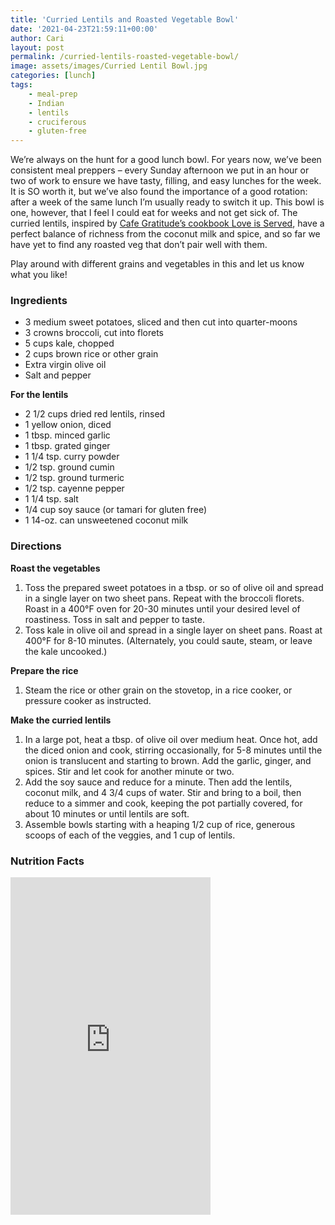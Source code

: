 ```yaml
---
title: 'Curried Lentils and Roasted Vegetable Bowl'
date: '2021-04-23T21:59:11+00:00'
author: Cari
layout: post
permalink: /curried-lentils-roasted-vegetable-bowl/
image: assets/images/Curried Lentil Bowl.jpg
categories: [lunch]
tags:
    - meal-prep
    - Indian
    - lentils
    - cruciferous
    - gluten-free
---
```


We’re always on the hunt for a good lunch bowl. For years now, we’ve been consistent meal preppers – every Sunday afternoon we put in an hour or two of work to ensure we have tasty, filling, and easy lunches for the week. It is SO worth it, but we’ve also found the importance of a good rotation: after a week of the same lunch I’m usually ready to switch it up. This bowl is one, however, that I feel I could eat for weeks and not get sick of. The curried lentils, inspired by [Cafe Gratitude’s cookbook Love is Served](https://www.penguinrandomhouse.com/books/598239/love-is-served-by-cafe-gratitude-with-seizan-dreux-ellis/), have a perfect balance of richness from the coconut milk and spice, and so far we have yet to find any roasted veg that don’t pair well with them.

Play around with different grains and vegetables in this and let us know what you like!

### Ingredients

- 3 medium sweet potatoes, sliced and then cut into quarter-moons
- 3 crowns broccoli, cut into florets
- 5 cups kale, chopped
- 2 cups brown rice or other grain
- Extra virgin olive oil
- Salt and pepper

**For the lentils**
- 2 1/2 cups dried red lentils, rinsed
- 1 yellow onion, diced
- 1 tbsp. minced garlic
- 1 tbsp. grated ginger
- 1 1/4 tsp. curry powder
- 1/2 tsp. ground cumin
- 1/2 tsp. ground turmeric
- 1/2 tsp. cayenne pepper
- 1 1/4 tsp. salt
- 1/4 cup soy sauce (or tamari for gluten free)
- 1 14-oz. can unsweetened coconut milk

### Directions

**Roast the vegetables**
1. Toss the prepared sweet potatoes in a tbsp. or so of olive oil and spread in a single layer on two sheet pans. Repeat with the broccoli florets. Roast in a 400°F oven for 20-30 minutes until your desired level of roastiness. Toss in salt and pepper to taste.
2. Toss kale in olive oil and spread in a single layer on sheet pans. Roast at 400°F for 8-10 minutes. (Alternately, you could saute, steam, or leave the kale uncooked.)

**Prepare the rice**
1. Steam the rice or other grain on the stovetop, in a rice cooker, or pressure cooker as instructed.

**Make the curried lentils**
1. In a large pot, heat a tbsp. of olive oil over medium heat. Once hot, add the diced onion and cook, stirring occasionally, for 5-8 minutes until the onion is translucent and starting to brown. Add the garlic, ginger, and spices. Stir and let cook for another minute or two.
2. Add the soy sauce and reduce for a minute. Then add the lentils, coconut milk, and 4 3/4 cups of water. Stir and bring to a boil, then reduce to a simmer and cook, keeping the pot partially covered, for about 10 minutes or until lentils are soft.
3. Assemble bowls starting with a heaping 1/2 cup of rice, generous scoops of each of the veggies, and 1 cup of lentils.

<h3> Nutrition Facts </h3>

<iframe title="CRONOMETER.com" width="320" height="540" src="https://cronometer.com/facts.html?food=31175288&measure=86111459&labelType=AMERICAN_2016" frameborder="0"></iframe>
